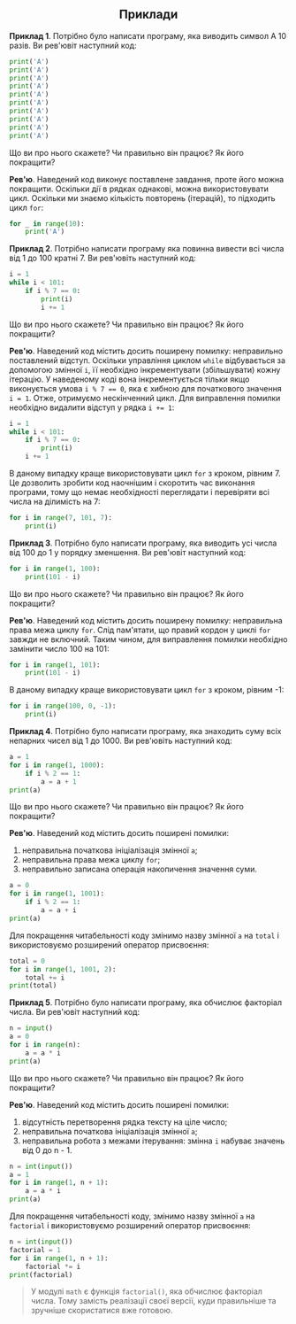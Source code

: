 
<h2 align="center"><b>Приклади</b></h2>

**Приклад 1**. Потрібно було написати програму, яка виводить символ А 10 разів. Ви рев'ювіт наступний код:

```python
print('A')
print('A')
print('A')
print('A')
print('A')
print('A')
print('A')
print('A')
print('A')
print('A')
```

Що ви про нього скажете? Чи правильно він працює? Як його покращити?

**Рев'ю**. Наведений код виконує поставлене завдання, проте його можна покращити. Оскільки дії в рядках однакові, можна використовувати цикл. Оскільки ми знаємо кількість повторень (ітерацій), то підходить цикл `for`:

```python
for _ in range(10):
    print('A')
```

**Приклад 2**. Потрібно написати програму яка повинна вивести всі числа від 1 до 100 кратні 7. Ви рев'ювіть наступний код:

```python
i = 1
while i < 101:
    if i % 7 == 0:
        print(i)
        i += 1
```

Що ви про нього скажете? Чи правильно він працює? Як його покращити?

**Рев'ю**. Наведений код містить досить поширену помилку: неправильно поставлений відступ. Оскільки управління циклом `while` відбувається за допомогою змінної `i`, її необхідно інкрементувати (збільшувати) кожну ітерацію. У наведеному коді вона інкрементується тільки якщо виконується умова `i % 7 == 0`, яка є хибною для початкового значення `i = 1`. Отже, отримуємо нескінченний цикл. Для виправлення помилки необхідно видалити відступ у рядка `i += 1`:

```python
i = 1
while i < 101:
    if i % 7 == 0:
        print(i)
    i += 1
```

В даному випадку краще використовувати цикл `for` з кроком, рівним 7. Це дозволить зробити код наочнішим і скоротить час виконання програми, тому що немає необхідності переглядати і перевіряти всі числа на ділимість на 7:

```python
for i in range(7, 101, 7):
    print(i)
```

**Приклад 3**. Потрібно було написати програму, яка виводить усі числа від 100 до 1 у порядку зменшення. Ви рев'ювіт наступний код:

```python
for i in range(1, 100):
    print(101 - i)
```

Що ви про нього скажете? Чи правильно він працює? Як його покращити?

**Рев'ю**. Наведений код містить досить поширену помилку: неправильна права межа циклу `for`. Слід пам'ятати, що правий кордон у циклі `for` завжди не включний. Таким чином, для виправлення помилки необхідно замінити число 100 на 101:

```python
for i in range(1, 101):
    print(101 - i)
```

В даному випадку краще використовувати цикл `for` з кроком, рівним -1:

```python
for i in range(100, 0, -1):
    print(i)
```

**Приклад 4**. Потрібно було написати програму, яка знаходить суму всіх непарних чисел від 1 до 1000. Ви рев'ювіть наступний код:

```python
a = 1
for i in range(1, 1000):
    if i % 2 == 1:
        a = a + 1
print(a)
```

Що ви про нього скажете? Чи правильно він працює? Як його покращити?

**Рев'ю**. Наведений код містить досить поширені помилки:

1. неправильна початкова ініціалізація змінної `a`;
2. неправильна права межа циклу `for`;
3. неправильно записана операція накопичення значення суми.

```python
a = 0
for i in range(1, 1001):
    if i % 2 == 1:
        a = a + i
print(a)
```

Для покращення читабельності коду змінимо назву змінної `a` на `total` і використовуємо розширений оператор присвоєння:

```python
total = 0
for i in range(1, 1001, 2):
    total += i
print(total)
```

**Приклад 5**. Потрібно було написати програму, яка обчислює факторіал числа. Ви рев'ювіт наступний код:

```python
n = input()
a = 0
for i in range(n):
    a = a * i
print(a)
```

Що ви про нього скажете? Чи правильно він працює? Як його покращити?

**Рев'ю**. Наведений код містить досить поширені помилки:

1. відсутність перетворення рядка тексту на ціле число;
2. неправильна початкова ініціалізація змінної `a`;
3. неправильна робота з межами ітерування: змінна `i` набуває значень від 0 до n - 1.

```python
n = int(input())
a = 1
for i in range(1, n + 1):
    a = a * i
print(a)
```

Для покращення читабельності коду, змінимо назву змінної `a` на `factorial` і використовуємо розширений оператор присвоєння:

```python
n = int(input())
factorial = 1
for i in range(1, n + 1):
    factorial *= i
print(factorial)
```

> У модулі `math` є функція `factorial()`, яка обчислює факторіал числа. Тому замість реалізації своєї версії, куди правильніше та зручніше скористатися вже готовою.
